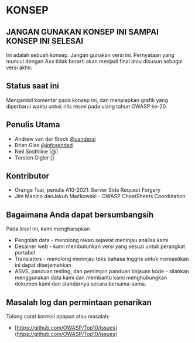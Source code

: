 # KONSEP

## JANGAN GUNAKAN KONSEP INI SAMPAI KONSEP INI SELESAI

Ini adalah sebuah konsep. Jangan gunakan versi ini. Pernyataan yang muncul dengan Axx tidak berarti akan menjadi final atau disusun sebagai versi akhir.

## Status saat ini

Mengambil komentar pada konsep ini, dan menyiapkan grafik yang diperbarui waktu untuk rilis resmi pada ulang tahun OWASP ke-20.

## Penulis Utama

- Andrew van der Stock [@vanderaj](https://twitter/vanderaj)
- Brian Glas [@infosecdad](https://twitter/infosecdad)
- Neil Smithline [@]
- Torsten Gigler []

## Kontributor

- Orange Tsai, penulis A10-2021: Server Side Request Forgery
- Jim Manico danJakub Maćkowski - OWASP CheatSheets Coordination

## Bagaimana Anda dapat bersumbangsih

Pada level ini, kami mengharapkan

- Pengolah data - menolong rekan sejawat meninjau analisa kami
- Desainer web - kami membutuhkan versi yang sesuai untuk perangkat portabel
- Translators - menolong meninjau teks bahasa Inggris untuk memastikan ini dapat diterjemahkan
- ASVS, panduan testing, dan pemimpin panduan tinjauan kode - silahkan menggunakan data kami dan membantu kami menghubungkan 
dokumen kami dan standarnya secara bersama-sama.

## Masalah log dan permintaan penarikan

Tolong catat koreksi apapun atau masalah:

- [https://github.com/OWASP/Top10/issues](https://github.com/OWASP/Top10/issues)
